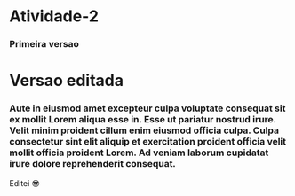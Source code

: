 # Atividade-2

### Primeira versao

# Versao editada

### Aute in eiusmod amet excepteur culpa voluptate consequat sit ex mollit Lorem aliqua esse in. Esse ut pariatur nostrud irure. Velit minim proident cillum enim eiusmod officia culpa. Culpa consectetur sint elit aliquip et exercitation proident officia velit mollit officia proident Lorem. Ad veniam laborum cupidatat irure dolore reprehenderit consequat.

Editei 😎
